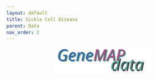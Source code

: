 ```yaml
---
layout: default
title: Sickle Cell Disease
parent: Data
nav_order: 2
---
```


<p align="center"><img src="../../assets/img/genemap-data.svg" height="50%" width="50%"></p>

